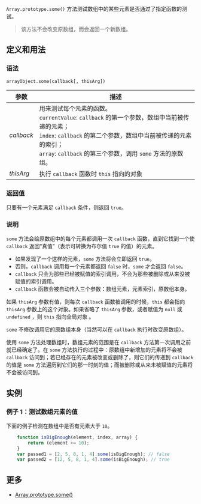 `Array.prototype.some()` 方法测试数组中的某些元素是否通过了指定函数的测试。

> 该方法不会改变原数组，而会返回一个新数组。

## 定义和用法

### 语法

`arrayObject.some(callback[, thisArg])`

| 参数 | 描述 |
| --- | --- |
| _callback_ | 用来测试每个元素的函数。<br>`currentValue`: `callback` 的第一个参数，数组中当前被传递的元素； <br>`index`: `callback` 的第二个参数，数组中当前被传递的元素的索引； <br>`array`: `callback` 的第三个参数，调用 `some` 方法的原数组。|
| _thisArg_ | 执行 `callback` 函数时 `this` 指向的对象 |

### 返回值

只要有一个元素满足 `callback` 条件，则返回 `true`。

### 说明

`some` 方法会给原数组中的每个元素都调用一次 `callback` 函数，直到它找到一个使 `callback` 返回“真值”（表示可转换为布尔值 `true` 的值）的元素。

*   如果发现了一个这样的元素，`some` 方法将会立即返回 `true`。
*   否则，`callback` 调用每一个元素都返回 `false` 时，`some` 才会返回 `false`。
*   `callback` 只会为那些已经被赋值的索引调用，不会为那些被删除或从来没被赋值的索引调用。
*   `callback` 函数会被自动传入三个参数：数组元素，元素索引，原数组本身。

如果 `thisArg` 参数有值，则每次 `callback` 函数被调用的时候，`this` 都会指向 `thisArg` 参数上的这个对象。如果省略了 `thisArg` 参数，或者赋值为 `null` 或 `undefined` ，则 `this` 指向全局对象 。

`some` 不修改调用它的原数组本身（当然可以在 `callback` 执行时改变原数组）。

使用 `some` 方法处理数组时，数组元素的范围是在 `callback` 方法第一次调用之前就已经确定了。在 `some` 方法执行的过程中：原数组中新增加的元素将不会被 `callback` 访问到；若已经存在的元素被改变或删除了，则它们的传递到 `callback` 的值是 `some` 方法遍历到它们的那一时刻的值；而被删除或从来未被赋值的元素将不会被访问到。

## 实例

### 例子 1：测试数组元素的值

下面的例子检测在数组中是否有元素大于 `10`。

```javascript
    function isBigEnough(element, index, array) {
        return (element >= 10);
    }
    var passed1 = [2, 5, 8, 1, 4].some(isBigEnough); // false
    var passed2 = [12, 5, 8, 1, 4].some(isBigEnough); // true
```

## 更多

*   [Array.prototype.some()](https://developer.mozilla.org/zh-CN/docs/Web/JavaScript/Reference/Global_Objects/Array/some)